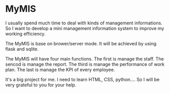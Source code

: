 # MyMIS
I usually spend much time to deal with kinds of management informations. So I want to develop a mini management information system to improve my working efficiency.

The MyMIS is base on brower/server mode. It will be achieved by using flask and sqlite.

The MyMIS will have four main functions. The first is manage the staff. The sencod is manage the report. The third is manage the performance of work plan. The last is manage the KPI of every employee.

It's a big project for me. I need to learn  HTML, CSS, python.... So I will be very grateful  to you for your help.

